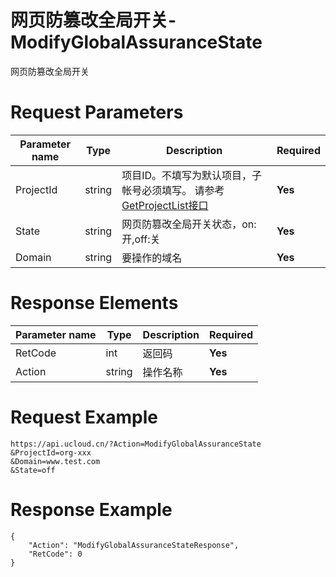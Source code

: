 # 网页防篡改全局开关-ModifyGlobalAssuranceState

网页防篡改全局开关

# Request Parameters
|Parameter name|Type|Description|Required|
|---|---|---|---|
|ProjectId|string|项目ID。不填写为默认项目，子帐号必须填写。 请参考[GetProjectList接口](api/summary/get_project_list)|**Yes**|
|State|string|网页防篡改全局开关状态，on:开,off:关|**Yes**|
|Domain|string|要操作的域名|**Yes**|

# Response Elements
|Parameter name|Type|Description|Required|
|---|---|---|---|
|RetCode|int|返回码|**Yes**|
|Action|string|操作名称|**Yes**|

# Request Example
```
https://api.ucloud.cn/?Action=ModifyGlobalAssuranceState
&ProjectId=org-xxx
&Domain=www.test.com
&State=off
```

# Response Example
```
{
    "Action": "ModifyGlobalAssuranceStateResponse", 
    "RetCode": 0
}
```

